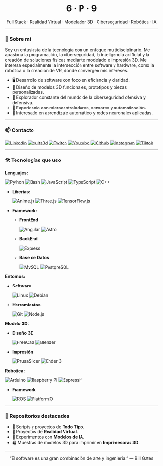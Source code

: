 <h1 align="center">6 · P · 9</h1>

<p align="center">
  Full Stack · Realidad Virtual · Modelador 3D · Ciberseguridad · Robótica · IA
</p>

---

### 🧠 Sobre mí

Soy un entusiasta de la tecnología con un enfoque multidisciplinario. Me apasiona la programación, la ciberseguridad, la inteligencia artificial y la creación de soluciones físicas mediante modelado e impresión 3D. Me interesa especialmente la intersección entre software y hardware, como la robótica o la creacion de VR, donde convergen mis intereses.

- 🖥️ Desarrollo de software con foco en eficiencia y claridad.
- 🧱 Diseño de modelos 3D funcionales, prototipos y piezas personalizadas.
- 🔐 Explorador constante del mundo de la ciberseguridad ofensiva y defensiva.
- 🤖 Experiencia con microcontroladores, sensores y automatización.
- 🧠 Interesado en aprendizaje automático y redes neuronales aplicadas.

---

### 📫 Contacto

[![Linkedin](https://img.shields.io/badge/Linkedin-blue?style=flat&logo=linkedin&logoColor=blue&labelColor=101010)](https://www.linkedin.com/in/phorch69)
[![cults3d](https://img.shields.io/badge/cults3d-purple?style=flat&logo=cults3d&logoColor=purple&labelColor=101010)](https://cults3d.com/es/usuarios/phorch69/modelos-3d)
[![Twitch](https://img.shields.io/badge/Twitch-9400D3?style=flat&logo=twitch&logoColor=9400D3&labelColor=101010)](https://www.twitch.tv/phorch69) 
[![Youtube](https://img.shields.io/badge/Youtube-red?style=flat&logo=youtube&logoColor=red&labelColor=101010)](https://www.youtube.com/@phorch69)
[![Github](https://img.shields.io/badge/Github-grey?style=flat&logo=github&logoColor=grey&labelColor=101010)](https://github.com/phorch69)
[![Instagram](https://img.shields.io/badge/Instagram-violet?style=flat&logo=instagram&logoColor=violet&labelColor=101010)](https://www.instagram.com/phorch69)
[![Tiktok](https://img.shields.io/badge/Tiktok-white?style=flat&logo=tiktok&logoColor=white&labelColor=101010)](https://www.tiktok.com/@phorch69)

---

### 🛠️ Tecnologías que uso

**Lenguajes:**

![Python](https://img.shields.io/badge/-Python-333?style=flat&logo=python)
![Bash](https://img.shields.io/badge/-Bash-333?style=flat&logo=gnubash)
![JavaScript](https://img.shields.io/badge/-JavaScript-333?style=flat&logo=javascript)
![TypeScript](https://img.shields.io/badge/-TypeScript-333?style=flat&logo=typeScript)
![C++](https://img.shields.io/badge/-C++-333?style=flat&logo=cplusplus)

- **Liberias:**

    ![Anime.js](https://img.shields.io/badge/-Anime.js-333?style=flat&logo=anime.js)
    ![Three.js](https://img.shields.io/badge/-Three.js-333?style=flat&logo=Three.js)
    ![TensorFlow.js](https://img.shields.io/badge/-TensorFlow.js-333?style=flat&logo=tensorflow)

- **Framework:**

    - **FrontEnd**

        ![Angular](https://img.shields.io/badge/-Angular-333?style=flat&logo=Angular)
        ![Astro](https://img.shields.io/badge/-Astro-333?style=flat&logo=Astro)
    
    - **BackEnd**

        ![Express](https://img.shields.io/badge/-Express-333?style=flat&logo=Express)
    
    - **Base de Datos**

        ![MySQL](https://img.shields.io/badge/-MySQL-333?style=flat&logo=MySQL)
        ![PostgreSQL](https://img.shields.io/badge/-PostgreSQL-333?style=flat&logo=postgresql)

**Entornos:**

- **Software**

    ![Linux](https://img.shields.io/badge/-Linux-333?style=flat&logo=linux)
    ![Debian](https://img.shields.io/badge/-debian-333?style=flat&logo=debian)

- **Herramientas**

    ![Git](https://img.shields.io/badge/-Git-333?style=flat&logo=git)
    ![Node.js](https://img.shields.io/badge/-Node.js-333?style=flat&logo=Node.js)


**Modelo 3D:**

- **Diseño 3D**

    ![FreeCad](https://img.shields.io/badge/-FreeCAD-333?style=flat&logo=freecad)
    ![Blender](https://img.shields.io/badge/-Blender-333?style=flat&logo=blender)

- **Impresión**

    ![PrusaSlicer](https://img.shields.io/badge/-PrusaSlicer-333?style=flat&logo=PrusaSlicer)
    ![Ender 3](https://img.shields.io/badge/-Ender%203%20Neo-333?style=flat&logo=creality)

**Robotica:**

![Arduino](https://img.shields.io/badge/-Arduino-333?style=flat&logo=arduino)
![Raspberry Pi](https://img.shields.io/badge/-Raspberry%20Pi-333?style=flat&logo=raspberrypi)
![Espressif](https://img.shields.io/badge/-ESP32%20/%20ESP8266%20(Espressif)-333?style=flat&logo=Espressif)

- **Framework**

    ![ROS](https://img.shields.io/badge/-ROS%20(Robot%20Operating%20System)-333?style=flat&logo=ROS)
    ![PlatformIO](https://img.shields.io/badge/-PlatformIO-333?style=flat&logo=PlatformIO)

---

### 📂 Repositorios destacados

- 🔐 Scripts y proyectos de **Todo Tipo**.
- 🤖 Proyectos de **Realidad Virtual**.
- 🧠 Experimentos con **Modelos de IA**.
- 🖨️ Muestras de modelos 3D para imprimir en **Imprimesoras 3D**.

---

<p align="center">
  “El software es una gran combinación de arte y ingeniería.” — Bill Gates
</p>
